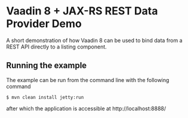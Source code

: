 Vaadin 8 + JAX-RS REST Data Provider Demo
====================

A short demonstration of how Vaadin 8 can be used to bind data from a REST API directly to a listing component.


Running the example
-------------------
The example can be run from the command line with the following command

```
$ mvn clean install jetty:run
```

after which the application is accessible at http://localhost:8888/
